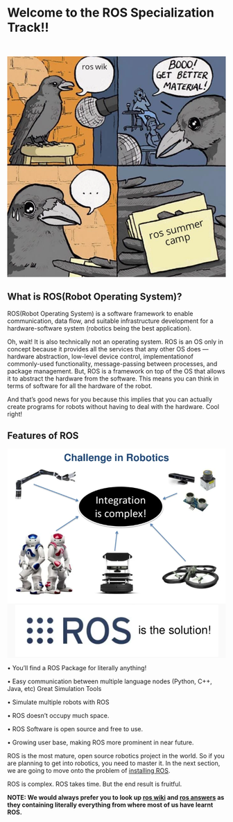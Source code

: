 # Welcome to the ROS Specialization Track!!  
<br>  
<p align="center" style="background-color: rgb(250,250,250)">
<img src="https://github.com/Robotics-Club-IIT-BHU/ROS-Specialization-22/blob/main/media/ROS_Intro.png"/>
</p>

## What is ROS(Robot Operating System)?

ROS(Robot Operating System) is a software framework to enable communication, data flow, and suitable infrastructure development for a hardware-software system (robotics being the best application).

Oh, wait! It is also technically not an operating system. ROS is an OS only in concept because it provides all the services that any other OS does — hardware abstraction, low-level device control, implementationof commonly-used functionality, message-passing between processes, and package management. But, ROS is a framework on top of the OS that allows it to abstract the hardware from the software. This means you can think in terms of software for
all the hardware of the robot.

And that’s good news for you because this implies that you can actually create programs for robots without having to deal with the hardware. Cool right!

## Features of ROS

<p align="center" style="background-color: rgb(250,250,250)">
<img src="https://github.com/Robotics-Club-IIT-BHU/ROS-Specialization-22/blob/main/media/Need_for_ROS-1.png"/>
<img src="https://github.com/Robotics-Club-IIT-BHU/ROS-Specialization-22/blob/main/media/Need_for_ROS-2.png"/>
</p>



•	You’ll find a ROS Package for literally anything!


•	Easy communication between multiple language nodes (Python, C++, Java, etc) Great Simulation Tools


•	Simulate multiple robots with ROS 


•	ROS doesn’t occupy much space.


•	ROS Software is open source and free to use.


•	Growing user base, making ROS more prominent in near future.


ROS is the most mature, open source robotics project in the world. So if you are planning to get into robotics, you need to master it. 
In the next section, we are going to move onto the problem of 
[installing ROS](https://github.com/Robotics-Club-IIT-BHU/ROS-Specialization-22/blob/main/week1/Installation.md).


ROS is complex. ROS takes time. But the end result is fruitful.


**NOTE: We would always prefer you to look up 
[ros wiki](http://wiki.ros.org/Documentation)
and 
[ros answers](https://answers.ros.org/questions/)
as they containing literally everything from where most of us have learnt ROS.**
